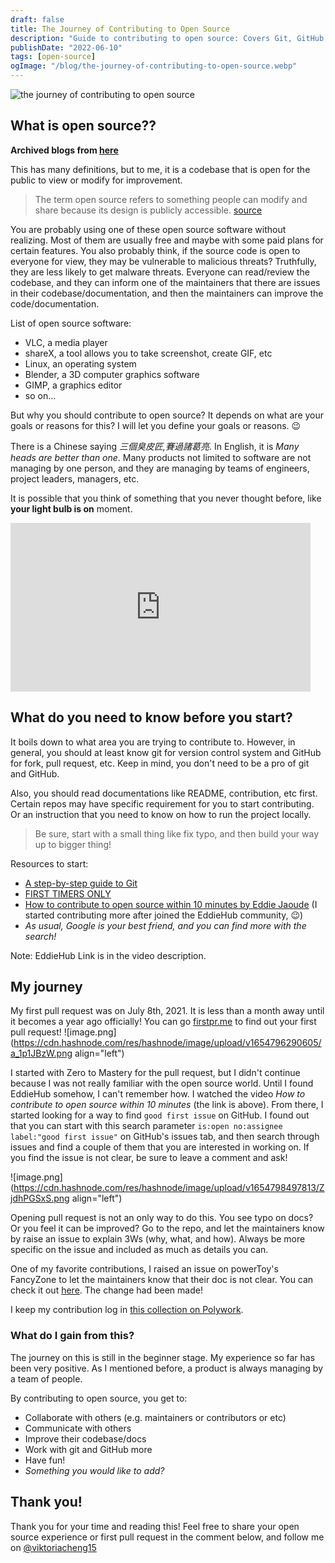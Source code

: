 ```yaml
---
draft: false
title: The Journey of Contributing to Open Source
description: "Guide to contributing to open source: Covers Git, GitHub, finding good first issues. Personal journey of writer's first pull request, tips to start."
publishDate: "2022-06-10"
tags: [open-source]
ogImage: "/blog/the-journey-of-contributing-to-open-source.webp"
---
```


![the journey of contributing to open source](/blog/the-journey-of-contributing-to-open-source.webp)

## What is open source??

**Archived blogs from [here](https://victoriacheng15.hashnode.dev/the-journey-of-contributing-to-open-source)**

This has many definitions, but to me, it is a codebase that is open for the public to view or modify for improvement.

> The term open source refers to something people can modify and share because its design is publicly accessible. [source](https://opensource.com/resources/what-open-source)

You are probably using one of these open source software without realizing. Most of them are usually free and maybe with some paid plans for certain features. You also probably think, if the source code is open to everyone for view, they may be vulnerable to malicious threats? Truthfully, they are less likely to get malware threats. Everyone can read/review the codebase, and they can inform one of the maintainers that there are issues in their codebase/documentation, and then the maintainers can improve the code/documentation.

List of open source software:

- VLC, a media player
- shareX, a tool allows you to take screenshot, create GIF, etc
- Linux, an operating system
- Blender, a 3D computer graphics software
- GIMP, a graphics editor
- so on...

But why you should contribute to open source? It depends on what are your goals or reasons for this? I will let you define your goals or reasons. 😉

There is a Chinese saying _三個臭皮匠,賽過諸葛亮_. In English, it is _Many heads are better than one_. Many products not limited to software are not managing by one person, and they are managing by teams of engineers, project leaders, managers, etc.

It is possible that you think of something that you never thought before, like **your light bulb is on** moment.

<iframe src="https://giphy.com/embed/KUuqNvE1Cu5FMhXLNL" width="480" height="270" frameBorder="0" class="giphy-embed" allowFullScreen></iframe>

## What do you need to know before you start?

It boils down to what area you are trying to contribute to. However, in general, you should at least know git for version control system and GitHub for fork, pull request, etc. Keep in mind, you don't need to be a pro of git and GitHub.

Also, you should read documentations like README, contribution, etc first. Certain repos may have specific requirement for you to start contributing. Or an instruction that you need to know on how to run the project locally.

> Be sure, start with a small thing like fix typo, and then build your way up to bigger thing!

Resources to start:

- [A step-by-step guide to Git](https://opensource.com/article/18/1/step-step-guide-git)
- [FIRST TIMERS ONLY](https://www.firsttimersonly.com/)
- [How to contribute to open source within 10 minutes by Eddie Jaoude](https://www.youtube.com/watch?v=8B_JWf7pG20) (I started contributing more after joined the EddieHub community, 😉)
- _As usual, Google is your best friend, and you can find more with the search!_

Note: EddieHub Link is in the video description.

## My journey

My first pull request was on July 8th, 2021. It is less than a month away until it becomes a year ago officially! You can go [firstpr.me](https://firstpr.me/) to find out your first pull request!
![image.png](https://cdn.hashnode.com/res/hashnode/image/upload/v1654796290605/a_1p1JBzW.png align="left")

I started with Zero to Mastery for the pull request, but I didn't continue because I was not really familiar with the open source world. Until I found EddieHub somehow, I can't remember how. I watched the video _How to contribute to open source within 10 minutes_ (the link is above). From there, I started looking for a way to find `good first issue` on GitHub. I found out that you can start with this search parameter `is:open no:assignee label:"good first issue"` on GitHub's issues tab, and then search through issues and find a couple of them that you are interested in working on. If you find the issue is not clear, be sure to leave a comment and ask!

![image.png](https://cdn.hashnode.com/res/hashnode/image/upload/v1654798497813/ZjdhPGSxS.png align="left")

Opening pull request is not an only way to do this. You see typo on docs? Or you feel it can be improved? Go to the repo, and let the maintainers know by raise an issue to explain 3Ws (why, what, and how). Always be more specific on the issue and included as much as details you can.

One of my favorite contributions, I raised an issue on powerToy's FancyZone to let the maintainers know that their doc is not clear. You can check it out [here](https://github.com/MicrosoftDocs/windows-uwp/issues/3822). The change had been made!

I keep my contribution log in [this collection on Polywork](https://www.polywork.com/victoriacheng15/collections/1072456).

### What do I gain from this?

The journey on this is still in the beginner stage. My experience so far has been very positive. As I mentioned before, a product is always managing by a team of people.

By contributing to open source, you get to:

- Collaborate with others (e.g. maintainers or contributors or etc)
- Communicate with others
- Improve their codebase/docs
- Work with git and GitHub more
- Have fun!
- _Something you would like to add?_

## Thank you!

Thank you for your time and reading this! Feel free to share your open source experience or first pull request in the comment below, and follow me on [@viktoriacheng15](https://twitter.com/viktoriacheng15)
